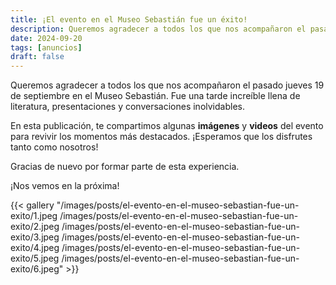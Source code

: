 ```yaml
---
title: ¡El evento en el Museo Sebastián fue un éxito!
description: Queremos agradecer a todos los que nos acompañaron el pasado jueves 19 de septiembre en el Museo Sebastián.
date: 2024-09-20
tags: [anuncios] 
draft: false
---
```


Queremos agradecer a todos los que nos acompañaron el pasado jueves 19 de septiembre en el Museo Sebastián. Fue una tarde increíble llena de literatura, presentaciones y conversaciones inolvidables.

En esta publicación, te compartimos algunas **imágenes** y **videos** del evento para revivir los momentos más destacados. ¡Esperamos que los disfrutes tanto como nosotros!

Gracias de nuevo por formar parte de esta experiencia.

¡Nos vemos en la próxima!

{{< gallery "/images/posts/el-evento-en-el-museo-sebastian-fue-un-exito/1.jpeg /images/posts/el-evento-en-el-museo-sebastian-fue-un-exito/2.jpeg /images/posts/el-evento-en-el-museo-sebastian-fue-un-exito/3.jpeg /images/posts/el-evento-en-el-museo-sebastian-fue-un-exito/4.jpeg /images/posts/el-evento-en-el-museo-sebastian-fue-un-exito/5.jpeg /images/posts/el-evento-en-el-museo-sebastian-fue-un-exito/6.jpeg" >}}

